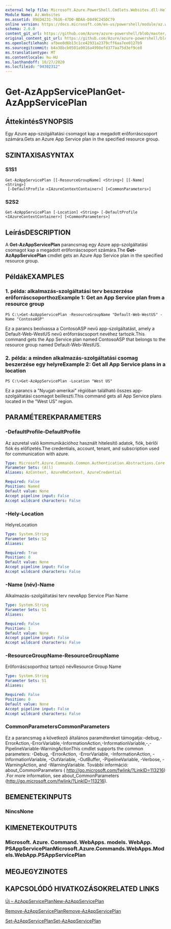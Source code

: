 ```yaml
---
external help file: Microsoft.Azure.PowerShell.Cmdlets.Websites.dll-Help.xml
Module Name: Az.Websites
ms.assetid: 89ED4231-7616-47D0-BDAA-D849C245DC79
online version: https://docs.microsoft.com/en-us/powershell/module/az.websites/get-azappserviceplan
schema: 2.0.0
content_git_url: https://github.com/Azure/azure-powershell/blob/master/src/Websites/Websites/help/Get-AzAppServicePlan.md
original_content_git_url: https://github.com/Azure/azure-powershell/blob/master/src/Websites/Websites/help/Get-AzAppServicePlan.md
ms.openlocfilehash: afbee0d6b13c1ce42931a2379cff6aa7ee0127b9
ms.sourcegitcommit: b4a38bcb0501a9016a4998efd377aa75d3ef9ce8
ms.translationtype: MT
ms.contentlocale: hu-HU
ms.lasthandoff: 10/27/2020
ms.locfileid: "94302312"
---
```

# <span data-ttu-id="d1545-101">Get-AzAppServicePlan</span><span class="sxs-lookup"><span data-stu-id="d1545-101">Get-AzAppServicePlan</span></span>

## <span data-ttu-id="d1545-102">Áttekintés</span><span class="sxs-lookup"><span data-stu-id="d1545-102">SYNOPSIS</span></span>
<span data-ttu-id="d1545-103">Egy Azure app-szolgáltatási csomagot kap a megadott erőforráscsoport számára.</span><span class="sxs-lookup"><span data-stu-id="d1545-103">Gets an Azure App Service plan in the specified resource group.</span></span>

## <span data-ttu-id="d1545-104">SZINTAXISA</span><span class="sxs-lookup"><span data-stu-id="d1545-104">SYNTAX</span></span>

### <span data-ttu-id="d1545-105">S1</span><span class="sxs-lookup"><span data-stu-id="d1545-105">S1</span></span>
```
Get-AzAppServicePlan [[-ResourceGroupName] <String>] [[-Name] <String>]
 [-DefaultProfile <IAzureContextContainer>] [<CommonParameters>]
```

### <span data-ttu-id="d1545-106">S2</span><span class="sxs-lookup"><span data-stu-id="d1545-106">S2</span></span>
```
Get-AzAppServicePlan [-Location] <String> [-DefaultProfile <IAzureContextContainer>] [<CommonParameters>]
```

## <span data-ttu-id="d1545-107">Leírás</span><span class="sxs-lookup"><span data-stu-id="d1545-107">DESCRIPTION</span></span>
<span data-ttu-id="d1545-108">A **Get-AzAppServicePlan** parancsmag egy Azure app-szolgáltatási csomagot kap a megadott erőforráscsoport számára.</span><span class="sxs-lookup"><span data-stu-id="d1545-108">The **Get-AzAppServicePlan** cmdlet gets an Azure App Service plan in the specified resource group.</span></span>

## <span data-ttu-id="d1545-109">Példák</span><span class="sxs-lookup"><span data-stu-id="d1545-109">EXAMPLES</span></span>

### <span data-ttu-id="d1545-110">1. példa: alkalmazás-szolgáltatási terv beszerzése erőforráscsoporthoz</span><span class="sxs-lookup"><span data-stu-id="d1545-110">Example 1: Get an App Service plan from a resource group</span></span>
```
PS C:\>Get-AzAppServicePlan -ResourceGroupName "Default-Web-WestUS" -Name "ContosoASP"
```

<span data-ttu-id="d1545-111">Ez a parancs beolvassa a ContosoASP nevű app-szolgáltatást, amely a Default-Web-WestUS nevű erőforráscsoport nevéhez tartozik.</span><span class="sxs-lookup"><span data-stu-id="d1545-111">This command gets the App Service plan named ContosoASP that belongs to the resource group named Default-Web-WestUS.</span></span>

### <span data-ttu-id="d1545-112">2. példa: a minden alkalmazás-szolgáltatási csomag beszerzése egy helyre</span><span class="sxs-lookup"><span data-stu-id="d1545-112">Example 2: Get all App Service plans in a location</span></span>
```
PS C:\>Get-AzAppServicePlan -Location "West US"
```

<span data-ttu-id="d1545-113">Ez a parancs a "Nyugat-amerikai" régióban található összes app-szolgáltatási csomagot beilleszti.</span><span class="sxs-lookup"><span data-stu-id="d1545-113">This command gets all App Service plans located in the "West US" region.</span></span>

## <span data-ttu-id="d1545-114">PARAMÉTEREK</span><span class="sxs-lookup"><span data-stu-id="d1545-114">PARAMETERS</span></span>

### <span data-ttu-id="d1545-115">-DefaultProfile</span><span class="sxs-lookup"><span data-stu-id="d1545-115">-DefaultProfile</span></span>
<span data-ttu-id="d1545-116">Az azuretal való kommunikációhoz használt hitelesítő adatok, fiók, bérlői fiók és előfizetés.</span><span class="sxs-lookup"><span data-stu-id="d1545-116">The credentials, account, tenant, and subscription used for communication with azure.</span></span>

```yaml
Type: Microsoft.Azure.Commands.Common.Authentication.Abstractions.Core.IAzureContextContainer
Parameter Sets: (All)
Aliases: AzContext, AzureRmContext, AzureCredential

Required: False
Position: Named
Default value: None
Accept pipeline input: False
Accept wildcard characters: False
```

### <span data-ttu-id="d1545-117">-Hely</span><span class="sxs-lookup"><span data-stu-id="d1545-117">-Location</span></span>
<span data-ttu-id="d1545-118">Helyre</span><span class="sxs-lookup"><span data-stu-id="d1545-118">Location</span></span> 

```yaml
Type: System.String
Parameter Sets: S2
Aliases:

Required: True
Position: 0
Default value: None
Accept pipeline input: False
Accept wildcard characters: False
```

### <span data-ttu-id="d1545-119">-Name (név)</span><span class="sxs-lookup"><span data-stu-id="d1545-119">-Name</span></span>
<span data-ttu-id="d1545-120">Alkalmazás-szolgáltatási terv neve</span><span class="sxs-lookup"><span data-stu-id="d1545-120">App Service Plan Name</span></span>

```yaml
Type: System.String
Parameter Sets: S1
Aliases:

Required: False
Position: 1
Default value: None
Accept pipeline input: False
Accept wildcard characters: False
```

### <span data-ttu-id="d1545-121">-ResourceGroupName</span><span class="sxs-lookup"><span data-stu-id="d1545-121">-ResourceGroupName</span></span>
<span data-ttu-id="d1545-122">Erőforráscsoporthoz tartozó név</span><span class="sxs-lookup"><span data-stu-id="d1545-122">Resource Group Name</span></span>

```yaml
Type: System.String
Parameter Sets: S1
Aliases:

Required: False
Position: 0
Default value: None
Accept pipeline input: False
Accept wildcard characters: False
```

### <span data-ttu-id="d1545-123">CommonParameters</span><span class="sxs-lookup"><span data-stu-id="d1545-123">CommonParameters</span></span>
<span data-ttu-id="d1545-124">Ez a parancsmag a következő általános paramétereket támogatja:-debug,-ErrorAction,-ErrorVariable,-InformationAction,-InformationVariable,-,-PipelineVariable-WarningAction</span><span class="sxs-lookup"><span data-stu-id="d1545-124">This cmdlet supports the common parameters: -Debug, -ErrorAction, -ErrorVariable, -InformationAction, -InformationVariable, -OutVariable, -OutBuffer, -PipelineVariable, -Verbose, -WarningAction, and -WarningVariable.</span></span> <span data-ttu-id="d1545-125">További információ: about_CommonParameters ( http://go.microsoft.com/fwlink/?LinkID=113216) .</span><span class="sxs-lookup"><span data-stu-id="d1545-125">For more information, see about_CommonParameters (http://go.microsoft.com/fwlink/?LinkID=113216).</span></span>

## <span data-ttu-id="d1545-126">BEMENETEK</span><span class="sxs-lookup"><span data-stu-id="d1545-126">INPUTS</span></span>

### <span data-ttu-id="d1545-127">Nincs</span><span class="sxs-lookup"><span data-stu-id="d1545-127">None</span></span>

## <span data-ttu-id="d1545-128">KIMENETEK</span><span class="sxs-lookup"><span data-stu-id="d1545-128">OUTPUTS</span></span>

### <span data-ttu-id="d1545-129">Microsoft. Azure. Command. WebApps. models. WebApp. PSAppServicePlan</span><span class="sxs-lookup"><span data-stu-id="d1545-129">Microsoft.Azure.Commands.WebApps.Models.WebApp.PSAppServicePlan</span></span>

## <span data-ttu-id="d1545-130">MEGJEGYZI</span><span class="sxs-lookup"><span data-stu-id="d1545-130">NOTES</span></span>

## <span data-ttu-id="d1545-131">KAPCSOLÓDÓ HIVATKOZÁSOK</span><span class="sxs-lookup"><span data-stu-id="d1545-131">RELATED LINKS</span></span>

[<span data-ttu-id="d1545-132">Új – AzAppServicePlan</span><span class="sxs-lookup"><span data-stu-id="d1545-132">New-AzAppServicePlan</span></span>](./New-AzAppServicePlan.md)

[<span data-ttu-id="d1545-133">Remove-AzAppServicePlan</span><span class="sxs-lookup"><span data-stu-id="d1545-133">Remove-AzAppServicePlan</span></span>](./Remove-AzAppServicePlan.md)

[<span data-ttu-id="d1545-134">Set-AzAppServicePlan</span><span class="sxs-lookup"><span data-stu-id="d1545-134">Set-AzAppServicePlan</span></span>](./Set-AzAppServicePlan.md)


